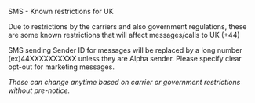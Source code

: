 
SMS - Known restrictions for UK

Due to restrictions by the carriers and also government regulations, these are some known restrictions that will affect messages/calls to UK (+44)

SMS sending
Sender ID for messages will be replaced by a long number (ex)44XXXXXXXXXX unless they are Alpha sender.
Please specify clear opt-out for marketing messages.

*These can change anytime based on carrier or government restrictions without pre-notice.*
